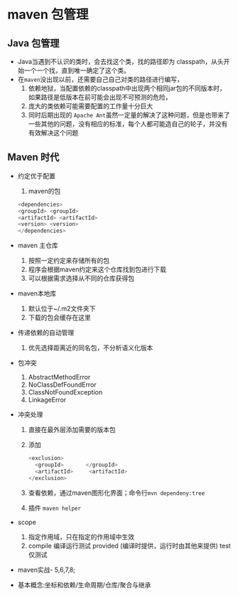 # maven 包管理

## Java 包管理

- Java当遇到不认识的类时，会去找这个类，找的路径即为 classpath，从头开始一个一个找，直到唯一确定了这个类。
- 在`maven`没出现以前，还需要自己自己对类的路径进行编写，
  1. 依赖地狱，当配置依赖的classpath中出现两个相同jar包的不同版本时，如果路径是低版本在前可能会出现不可预测的危险，
  2. 庞大的类依赖可能需要配置的工作量十分巨大
  3. 同时后期出现的 `Apache Ant`虽然一定量的解决了这种问题，但是也带来了一些其他的问题，没有相应的标准，每个人都可能造自己的轮子，并没有有效解决这个问题

## Maven 时代

- 约定优于配置

  1. maven的包

  ``` java
  <dependencies>
  <groupId> <groupId>
  <artifactId> <artifactId>
  <version> <version>
  </dependencies>
  ```

- maven 主仓库
  1. 按照一定约定来存储所有的包
  2. 程序会根据maven约定来这个仓库找到包进行下载
  3. 可以根据需求选择从不同的仓库获得包
- maven本地库
  1. 默认位于~/.m2文件夹下
  2. 下载的包会缓存在这里 

- 传递依赖的自动管理
  1. 优先选择距离近的同名包，不分析语义化版本
- 包冲突
  1. AbstractMethodError
  2. NoClassDefFoundError
  3. ClassNotFoundException 
  4. LinkageError

- 冲突处理

  1. 直接在最外层添加需要的版本包

  2. 添加

     ```Java
     <exclusion>
       <groupId>       </groupId>    
       <artifactId>     <artifactId>
     </exclusion>
     ```

  3. 查看依赖，通过maven图形化界面；命令行`mvn dependeny:tree`

  4.  插件 `maven helper`

- scope
  1.  <scope>  </scope> 指定作用域，只在指定的作用域中生效
  2.  compile 编译运行测试  provided (编译时提供，运行时由其他来提供) test 仅测试

- maven实战- 5,6,7,8;
- 基本概念:坐标和依赖/生命周期/仓库/聚合与继承